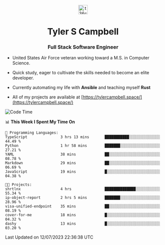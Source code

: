 <p align="center">
<a href="https://www.linkedin.com/in/t36campbell" target="blank"><img align="center" src="https://ik.imagekit.io/t36campbell/Portfolio/linkedin.png.original_m8bbGgPh6.png" alt="t36campbell" height="30" width="30" /></a>
</p>
<h1 align="center">Tyler S Campbell</h1>
<h3 align="center">Full Stack Software Engineer</h3>

* United States Air Force veteran working toward a M.S. in Computer Science.

* Quick study, eager to cultivate the skills needed to become an elite developer.

* Currently automating my life with **Ansible** and teaching myself **Rust**

* All of my projects are available at [https://tylercampbell.space/](https://tylercampbell.space/)

<!--START_SECTION:waka-->
![Code Time](http://img.shields.io/badge/Code%20Time-2%2C613%20hrs%2043%20mins-blue)

📊 **This Week I Spent My Time On** 

```text
💬 Programming Languages: 
TypeScript               3 hrs 13 mins       ███████████░░░░░░░░░░░░░░   44.49 % 
Python                   1 hr 58 mins        ███████░░░░░░░░░░░░░░░░░░   27.21 % 
YAML                     38 mins             ██░░░░░░░░░░░░░░░░░░░░░░░   08.78 % 
Markdown                 29 mins             ██░░░░░░░░░░░░░░░░░░░░░░░   06.69 % 
JavaScript               19 mins             █░░░░░░░░░░░░░░░░░░░░░░░░   04.38 % 

🐱‍💻 Projects: 
shrtlnx                  4 hrs               ██████████████░░░░░░░░░░░   55.34 % 
ip-object-report         2 hrs 5 mins        ███████░░░░░░░░░░░░░░░░░░   28.96 % 
visa-unified-endpoint    35 mins             ██░░░░░░░░░░░░░░░░░░░░░░░   08.19 % 
cover-for-me             18 mins             █░░░░░░░░░░░░░░░░░░░░░░░░   04.32 % 
dashy                    13 mins             █░░░░░░░░░░░░░░░░░░░░░░░░   03.20 % 
```


 Last Updated on 12/07/2023 22:36:38 UTC
<!--END_SECTION:waka-->
